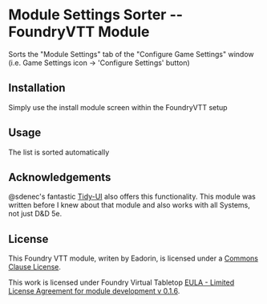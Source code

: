 # Module Settings Sorter -- FoundryVTT Module
Sorts the "Module Settings" tab of the  "Configure Game Settings" window  (i.e. Game Settings icon -> 'Configure Settings' button)

## Installation
Simply use the install module screen within the FoundryVTT setup


## Usage
The list is sorted automatically

## Acknowledgements
@sdenec's fantastic [Tidy-UI](https://github.com/sdenec/tidy-ui_game-settings) also offers this functionality. This module was written before I knew about that module and also works with all Systems, not just D&D 5e.


## License
This Foundry VTT module, writen by Eadorin, is licensed under a [Commons Clause License](https://commonsclause.com/).

This work is licensed under Foundry Virtual Tabletop [EULA - Limited License Agreement for module development v 0.1.6](http://foundryvtt.com/pages/license.html).
